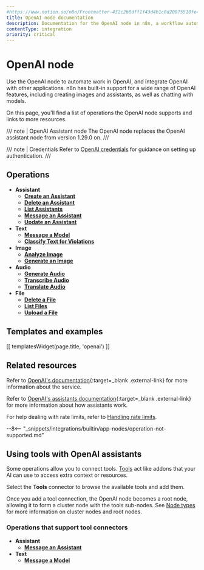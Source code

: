 ```yaml
---
#https://www.notion.so/n8n/Frontmatter-432c2b8dff1f43d4b1c8d20075510fe4
title: OpenAI node documentation
description: Documentation for the OpenAI node in n8n, a workflow automation platform. Includes details of operations and configuration, and links to examples and credentials information.
contentType: integration
priority: critical
---
```


# OpenAI node

Use the OpenAI node to automate work in OpenAI, and integrate OpenAI with other applications. n8n has built-in support for a wide range of OpenAI features, including creating images and assistants, as well as chatting with models. 

On this page, you'll find a list of operations the OpenAI node supports and links to more resources.

/// note | OpenAI Assistant node
The OpenAI node replaces the OpenAI assistant node from version 1.29.0 on.
///

/// note | Credentials
Refer to [OpenAI credentials](/integrations/builtin/credentials/openai/) for guidance on setting up authentication. 
///

## Operations

- **Assistant** 
	- [**Create an Assistant**](/integrations/builtin/app-nodes/n8n-nodes-langchain.openai/assistant-operations/#create-an-assistant)
	- [**Delete an Assistant**](/integrations/builtin/app-nodes/n8n-nodes-langchain.openai/assistant-operations/#delete-an-assistant)
	- [**List Assistants**](/integrations/builtin/app-nodes/n8n-nodes-langchain.openai/assistant-operations/#list-assistants)
	- [**Message an Assistant**](/integrations/builtin/app-nodes/n8n-nodes-langchain.openai/assistant-operations/#message-an-assistant)
	- [**Update an Assistant**](/integrations/builtin/app-nodes/n8n-nodes-langchain.openai/assistant-operations/#update-an-assistant)
- **Text**
	- [**Message a Model**](/integrations/builtin/app-nodes/n8n-nodes-langchain.openai/text-operations/#message-a-model)
	- [**Classify Text for Violations**](/integrations/builtin/app-nodes/n8n-nodes-langchain.openai/text-operations/#classify-text-for-violations)
- **Image**
	- [**Analyze Image**](/integrations/builtin/app-nodes/n8n-nodes-langchain.openai/image-operations/#analyze-image)
	- [**Generate an Image**](/integrations/builtin/app-nodes/n8n-nodes-langchain.openai/image-operations/#generate-an-image)
- **Audio**
	- [**Generate Audio**](/integrations/builtin/app-nodes/n8n-nodes-langchain.openai/audio-operations/#generate-audio)
	- [**Transcribe Audio**](/integrations/builtin/app-nodes/n8n-nodes-langchain.openai/audio-operations/#transcribe-audio)
	- [**Translate Audio**](/integrations/builtin/app-nodes/n8n-nodes-langchain.openai/audio-operations/#translate-audio)
- **File**
	- [**Delete a File**](/integrations/builtin/app-nodes/n8n-nodes-langchain.openai/file-operations/#delete-a-file)
	- [**List Files**](/integrations/builtin/app-nodes/n8n-nodes-langchain.openai/file-operations/#list-files)
	- [**Upload a File**](/integrations/builtin/app-nodes/n8n-nodes-langchain.openai/file-operations/#upload-a-file)

## Templates and examples

<!-- see https://www.notion.so/n8n/Pull-in-templates-for-the-integrations-pages-37c716837b804d30a33b47475f6e3780 -->
[[ templatesWidget(page.title, 'openai') ]]

## Related resources

Refer to [OpenAI's documentation](https://beta.openai.com/docs/introduction){:target=_blank .external-link} for more information about the service.

Refer to [OpenAI's assistants documentation](https://platform.openai.com/docs/assistants/how-it-works/objects){:target=_blank .external-link} for more information about how assistants work.

For help dealing with rate limits, refer to [Handling rate limits](/integrations/builtin/rate-limits/).

--8<-- "_snippets/integrations/builtin/app-nodes/operation-not-supported.md"


## Using tools with OpenAI assistants

Some operations allow you to connect tools. [Tools](https://docs.n8n.io/advanced-ai/examples/understand-tools/) act like addons that your AI can use to access extra context or resources.

Select the **Tools** connector to browse the available tools and add them.

Once you add a tool connection, the OpenAI node becomes a root node, allowing it to form a cluster node with the tools sub-nodes. See [Node types](/integrations/builtin/node-types/#cluster-nodes) for more information on cluster nodes and root nodes.

### Operations that support tool connectors

- **Assistant**
	- [**Message an Assistant**](/integrations/builtin/app-nodes/n8n-nodes-langchain.openai/assistant-operations/#message-an-assistant)
- **Text**
	- [**Message a Model**](/integrations/builtin/app-nodes/n8n-nodes-langchain.openai/text-operations/#message-a-model)
